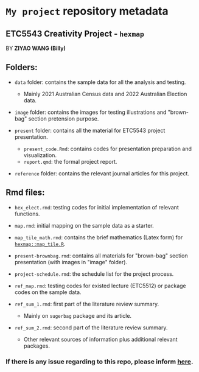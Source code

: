 # `My project` repository metadata

## ETC5543 Creativity Project - `hexmap`

BY **ZIYAO WANG (Billy)**

## Folders:

- `data` folder: contains the sample data for all the analysis and testing.        
  - Mainly 2021 Australian Census data and 2022 Australian Election data.

- `image` folder: contains the images for testing illustrations and "brown-bag" section pretension purpose.

- `present` folder: contains all the material for ETC5543 project presentation.      
  - `present_code.Rmd`: contains codes for presentation preparation and visualization.     
  - `report.qmd`: the formal project report.

- `reference` folder: contains the relevant journal articles for this project.

## Rmd files:

- `hex_elect.rmd`: testing codes for initial implementation of relevant functions.

- `map.rmd`: initial mapping on the sample data as a starter.

- `map_tile_math.rmd`: contains the brief mathematics (Latex form) for [`hexmap::map_tile.R`](https://github.com/numbats/hexmap/blob/master/R/map-tile.R).

- `present-brownbag.rmd`: contains all materials for "brown-bag" section presentation (with images in "image" folder). 

- `project-schedule.rmd`: the schedule list for the project process.

- `ref_map.rmd`: testing codes for existed lecture (ETC5512) or package codes on the sample data.

- `ref_sum_1.rmd`: first part of the literature review summary.    
  - Mainly on `sugerbag` package and its article.

- `ref_sum_2.rmd`: second part of the literature review summary.    
  - Other relevant sources of information plus additional relevant packages.


### If there is any issue regarding to this repo, please inform [here](https://github.com/ZIYAOWANG123/my_project/issues). 

